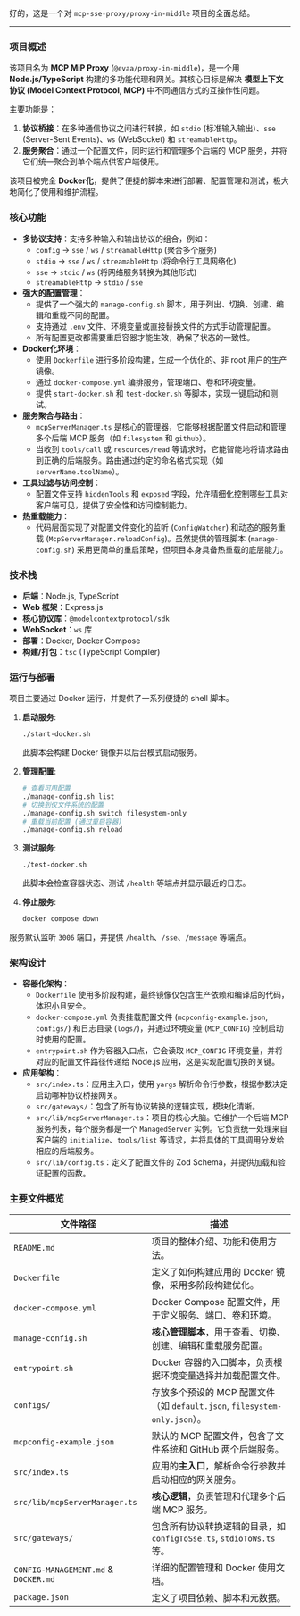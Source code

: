 好的，这是一个对 `mcp-sse-proxy/proxy-in-middle` 项目的全面总结。

---

### 项目概述

该项目名为 **MCP MiP Proxy** (`@evaa/proxy-in-middle`)，是一个用 **Node.js/TypeScript** 构建的多功能代理和网关。其核心目标是解决 **模型上下文协议 (Model Context Protocol, MCP)** 中不同通信方式的互操作性问题。

主要功能是：
1.  **协议桥接**：在多种通信协议之间进行转换，如 `stdio` (标准输入输出)、`sse` (Server-Sent Events)、`ws` (WebSocket) 和 `streamableHttp`。
2.  **服务聚合**：通过一个配置文件，同时运行和管理多个后端的 MCP 服务，并将它们统一聚合到单个端点供客户端使用。

该项目被完全 **Docker化**，提供了便捷的脚本来进行部署、配置管理和测试，极大地简化了使用和维护流程。

### 核心功能

*   **多协议支持**：支持多种输入和输出协议的组合，例如：
    *   `config` -> `sse` / `ws` / `streamableHttp` (聚合多个服务)
    *   `stdio` -> `sse` / `ws` / `streamableHttp` (将命令行工具网络化)
    *   `sse` -> `stdio` / `ws` (将网络服务转换为其他形式)
    *   `streamableHttp` -> `stdio` / `sse`
*   **强大的配置管理**：
    *   提供了一个强大的 `manage-config.sh` 脚本，用于列出、切换、创建、编辑和重载不同的配置。
    *   支持通过 `.env` 文件、环境变量或直接替换文件的方式手动管理配置。
    *   所有配置更改都需要重启容器才能生效，确保了状态的一致性。
*   **Docker化环境**：
    *   使用 `Dockerfile` 进行多阶段构建，生成一个优化的、非 root 用户的生产镜像。
    *   通过 `docker-compose.yml` 编排服务，管理端口、卷和环境变量。
    *   提供 `start-docker.sh` 和 `test-docker.sh` 等脚本，实现一键启动和测试。
*   **服务聚合与路由**：
    *   `mcpServerManager.ts` 是核心的管理器，它能够根据配置文件启动和管理多个后端 MCP 服务（如 `filesystem` 和 `github`）。
    *   当收到 `tools/call` 或 `resources/read` 等请求时，它能智能地将请求路由到正确的后端服务。路由通过约定的命名格式实现（如 `serverName.toolName`）。
*   **工具过滤与访问控制**：
    *   配置文件支持 `hiddenTools` 和 `exposed` 字段，允许精细化控制哪些工具对客户端可见，提供了安全性和访问控制能力。
*   **热重载能力**：
    *   代码层面实现了对配置文件变化的监听 (`ConfigWatcher`) 和动态的服务重载 (`McpServerManager.reloadConfig`)。虽然提供的管理脚本 (`manage-config.sh`) 采用更简单的重启策略，但项目本身具备热重载的底层能力。

### 技术栈

*   **后端**：Node.js, TypeScript
*   **Web 框架**：Express.js
*   **核心协议库**：`@modelcontextprotocol/sdk`
*   **WebSocket**：`ws` 库
*   **部署**：Docker, Docker Compose
*   **构建/打包**：`tsc` (TypeScript Compiler)

### 运行与部署

项目主要通过 Docker 运行，并提供了一系列便捷的 shell 脚本。

1.  **启动服务**:
    ```bash
    ./start-docker.sh
    ```
    此脚本会构建 Docker 镜像并以后台模式启动服务。

2.  **管理配置**:
    ```bash
    # 查看可用配置
    ./manage-config.sh list
    # 切换到仅文件系统的配置
    ./manage-config.sh switch filesystem-only
    # 重载当前配置 (通过重启容器)
    ./manage-config.sh reload
    ```

3.  **测试服务**:
    ```bash
    ./test-docker.sh
    ```
    此脚本会检查容器状态、测试 `/health` 等端点并显示最近的日志。

4.  **停止服务**:
    ```bash
    docker compose down
    ```

服务默认监听 `3006` 端口，并提供 `/health`、`/sse`、`/message` 等端点。

### 架构设计

*   **容器化架构**：
    *   `Dockerfile` 使用多阶段构建，最终镜像仅包含生产依赖和编译后的代码，体积小且安全。
    *   `docker-compose.yml` 负责挂载配置文件 (`mcpconfig-example.json`, `configs/`) 和日志目录 (`logs/`)，并通过环境变量 (`MCP_CONFIG`) 控制启动时使用的配置。
    *   `entrypoint.sh` 作为容器入口点，它会读取 `MCP_CONFIG` 环境变量，并将对应的配置文件路径传递给 Node.js 应用，这是实现配置切换的关键。
*   **应用架构**：
    *   `src/index.ts`：应用主入口，使用 `yargs` 解析命令行参数，根据参数决定启动哪种协议桥接网关。
    *   `src/gateways/`：包含了所有协议转换的逻辑实现，模块化清晰。
    *   `src/lib/mcpServerManager.ts`：项目的核心大脑。它维护一个后端 MCP 服务列表，每个服务都是一个 `ManagedServer` 实例。它负责统一处理来自客户端的 `initialize`、`tools/list` 等请求，并将具体的工具调用分发给相应的后端服务。
    *   `src/lib/config.ts`：定义了配置文件的 Zod Schema，并提供加载和验证配置的函数。

### 主要文件概览

| 文件路径                               | 描述                                                               |
| -------------------------------------- | ------------------------------------------------------------------ |
| `README.md`                            | 项目的整体介绍、功能和使用方法。                                   |
| `Dockerfile`                           | 定义了如何构建应用的 Docker 镜像，采用多阶段构建优化。             |
| `docker-compose.yml`                   | Docker Compose 配置文件，用于定义服务、端口、卷和环境。            |
| `manage-config.sh`                     | **核心管理脚本**，用于查看、切换、创建、编辑和重载服务配置。       |
| `entrypoint.sh`                        | Docker 容器的入口脚本，负责根据环境变量选择并加载配置文件。        |
| `configs/`                             | 存放多个预设的 MCP 配置文件（如 `default.json`, `filesystem-only.json`）。 |
| `mcpconfig-example.json`               | 默认的 MCP 配置文件，包含了文件系统和 GitHub 两个后端服务。          |
| `src/index.ts`                         | 应用的**主入口**，解析命令行参数并启动相应的网关服务。             |
| `src/lib/mcpServerManager.ts`          | **核心逻辑**，负责管理和代理多个后端 MCP 服务。                    |
| `src/gateways/`                        | 包含所有协议转换逻辑的目录，如 `configToSse.ts`, `stdioToWs.ts` 等。 |
| `CONFIG-MANAGEMENT.md` & `DOCKER.md`   | 详细的配置管理和 Docker 使用文档。                                 |
| `package.json`                         | 定义了项目依赖、脚本和元数据。                                     |